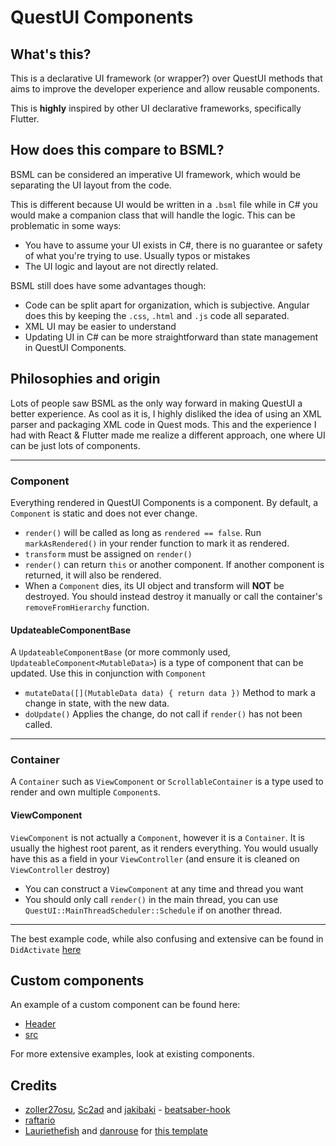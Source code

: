 # QuestUI Components
## What's this?
This is a declarative UI framework (or wrapper?) over QuestUI methods that aims to improve the developer experience and allow reusable components.

This is **highly** inspired by other UI declarative frameworks, specifically Flutter.

## How does this compare to BSML?
BSML can be considered an imperative UI framework, which would be separating the UI layout from the code. 

This is different because UI would be written in a `.bsml` file while in C# you would make a companion class that will handle the logic. 
This can be problematic in some ways:
- You have to assume your UI exists in C#, there is no guarantee or safety of what you're trying to use. Usually typos or mistakes
- The UI logic and layout are not directly related.

BSML still does have some advantages though: 
- Code can be split apart for organization, which is subjective. Angular does this by keeping the `.css`, `.html` and `.js` code all separated.
- XML UI may be easier to understand 
- Updating UI in C# can be more straightforward than state management in QuestUI Components.

## Philosophies and origin
Lots of people saw BSML as the only way forward in making QuestUI a better experience. As cool as it is, I highly disliked the idea of using an XML parser and packaging XML code in Quest mods. 
This and the experience I had with React & Flutter made me realize a different approach, one where UI can be just lots of components.

-----

### Component
Everything rendered in QuestUI Components is a component. By default, a `Component` is static and does not ever change.
- `render()` will be called as long as `rendered == false`. Run `markAsRendered()` in your render function to mark it as rendered.
- `transform` must be assigned on `render()`
- `render()` can return `this` or another component. If another component is returned, it will also be rendered.
- When a `Component` dies, its UI object and transform will **NOT** be destroyed. You should instead destroy it manually or call the container's `removeFromHierarchy` function.

#### UpdateableComponentBase
A `UpdateableComponentBase` (or more commonly used, `UpdateableComponent<MutableData>`) is a type of component that can be updated. Use this in conjunction with `Component`
- `mutateData([](MutableData data) { return data })` Method to mark a change in state, with the new data. 
- `doUpdate()` Applies the change, do not call if `render()` has not been called.
-----

### Container
A `Container` such as `ViewComponent` or `ScrollableContainer` is a type used to render and own multiple `Component`s.

#### ViewComponent
`ViewComponent` is not actually a `Component`, however it is a `Container`. It is usually the highest root parent, as it renders everything. You would usually have this as a field in your `ViewController` (and ensure it is cleaned on `ViewController` destroy)
- You can construct a `ViewComponent` at any time and thread you want
- You should only call `render()` in the main thread, you can use `QuestUI::MainThreadScheduler::Schedule` if on another thread.
-----

The best example code, while also confusing and extensive can be found in `DidActivate` [here](src/test/main.cpp)

## Custom components
An example of a custom component can be found here:
- [Header](include/TestComponent.hpp)
- [src](src/test/TestComponent.cpp)

For more extensive examples, look at existing components.

## Credits

* [zoller27osu](https://github.com/zoller27osu), [Sc2ad](https://github.com/Sc2ad) and [jakibaki](https://github.com/jakibaki) - [beatsaber-hook](https://github.com/sc2ad/beatsaber-hook)
* [raftario](https://github.com/raftario) 
* [Lauriethefish](https://github.com/Lauriethefish) and [danrouse](https://github.com/danrouse) for [this template](https://github.com/Lauriethefish/quest-mod-template)
